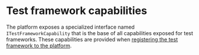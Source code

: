 # Test framework capabilities

The platform exposes a specialized interface named `ITestFrameworkCapability` that is the base of all capabilities exposed for test frameworks. These capabilities are provided when [registering the test framework to the platform](registertestframework.md).
